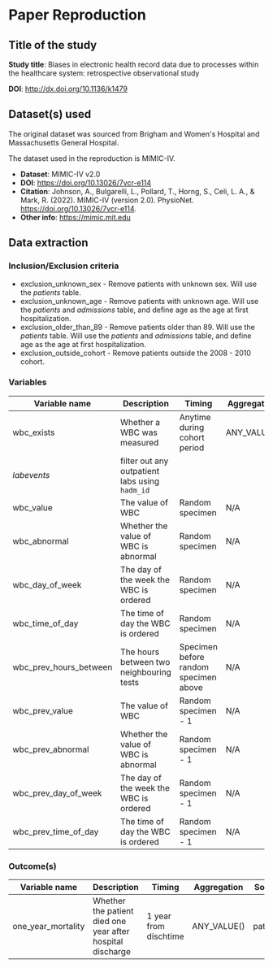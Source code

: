 # Paper Reproduction

## Title of the study

**Study title**: Biases in electronic health record data due to processes within the healthcare system: retrospective observational study

**DOI**: http://dx.doi.org/10.1136/k1479

## Dataset(s) used

The original dataset was sourced from Brigham and Women's Hospital and Massachusetts General Hospital.

The dataset used in the reproduction is MIMIC-IV.

* **Dataset**: MIMIC-IV v2.0
* **DOI**: https://doi.org/10.13026/7vcr-e114
* **Citation**: Johnson, A., Bulgarelli, L., Pollard, T., Horng, S., Celi, L. A., & Mark, R. (2022). MIMIC-IV (version 2.0). PhysioNet. https://doi.org/10.13026/7vcr-e114.
* **Other info**: https://mimic.mit.edu

## Data extraction

### Inclusion/Exclusion criteria

* exclusion_unknown_sex - Remove patients with unknown sex. Will use the *patients* table.
* exclusion_unknown_age - Remove patients with unknown age. Will use the *patients* and *admissions* table, and define age as the age at first hospitalization.
* exclusion_older_than_89 - Remove patients older than 89. Will use the *patients* table. Will use the *patients* and *admissions* table, and define age as the age at first hospitalization.
* exclusion_outside_cohort - Remove patients outside the 2008 - 2010 cohort.

### Variables

Variable name | Description | Timing | Aggregation | Source | Notes
--- | --- | --- | --- | --- | ---
wbc_exists | Whether a WBC was measured | Anytime during cohort period | ANY_VALUE() | 
*labevents* | filter out any outpatient labs using `hadm_id`
wbc_value | The value of WBC | Random specimen | N/A | *labevents*.valuenum |
wbc_abnormal | Whether the value of WBC is abnormal | Random specimen | N/A | *labevents*.flag |
wbc_day_of_week | The day of the week the WBC is ordered | Random specimen | N/A | *labevents*.charttime |
wbc_time_of_day | The time of day the WBC is ordered | Random specimen | N/A | *labevents*.charttime |
wbc_prev_hours_between | The hours between two neighbouring tests | Specimen before random specimen above | N/A | *labevents* | Only present if two tests exist
wbc_prev_value | The value of WBC | Random specimen - 1 | N/A | *labevents*.valuenum |
wbc_prev_abnormal | Whether the value of WBC is abnormal | Random specimen - 1 | N/A | *labevents*.flag |
wbc_prev_day_of_week | The day of the week the WBC is ordered | Random specimen - 1 | N/A | *labevents*.charttime |
wbc_prev_time_of_day | The time of day the WBC is ordered | Random specimen - 1 | N/A | *labevents*.charttime |

### Outcome(s)

Variable name | Description | Timing | Aggregation | Source | Notes
--- | --- | --- | --- | --- | ---
one_year_mortality | Whether the patient died one year after hospital discharge | 1 year from dischtime | ANY_VALUE() | patients | existence of dod indicates patient died
